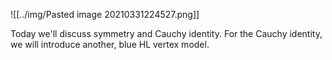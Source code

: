 ![[../img/Pasted image 20210331224527.png]]

Today we'll discuss symmetry and Cauchy identity. For the Cauchy identity, we will introduce another, blue HL vertex model.